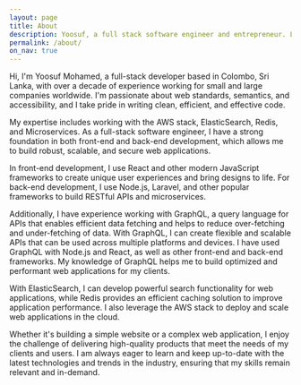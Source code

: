 ```yaml
---
layout: page
title: About
description: Yoosuf, a full stack software engineer and entrepreneur. Love creating great User Experience for users.
permalink: /about/
on_nav: true
---
```


Hi, I'm Yoosuf Mohamed, a full-stack developer based in Colombo, Sri Lanka, with over a decade of experience working for small and large companies worldwide. I'm passionate about web standards, semantics, and accessibility, and I take pride in writing clean, efficient, and effective code.

My expertise includes working with the AWS stack, ElasticSearch, Redis, and Microservices. As a full-stack software engineer, I have a strong foundation in both front-end and back-end development, which allows me to build robust, scalable, and secure web applications.

In front-end development, I use React and other modern JavaScript frameworks to create unique user experiences and bring designs to life. For back-end development, I use Node.js, Laravel, and other popular frameworks to build RESTful APIs and microservices.

Additionally, I have experience working with GraphQL, a query language for APIs that enables efficient data fetching and helps to reduce over-fetching and under-fetching of data. With GraphQL, I can create flexible and scalable APIs that can be used across multiple platforms and devices. I have used GraphQL with Node.js and React, as well as other front-end and back-end frameworks. My knowledge of GraphQL helps me to build optimized and performant web applications for my clients.

With ElasticSearch, I can develop powerful search functionality for web applications, while Redis provides an efficient caching solution to improve application performance. I also leverage the AWS stack to deploy and scale web applications in the cloud.

Whether it's building a simple website or a complex web application, I enjoy the challenge of delivering high-quality products that meet the needs of my clients and users. I am always eager to learn and keep up-to-date with the latest technologies and trends in the industry, ensuring that my skills remain relevant and in-demand.
